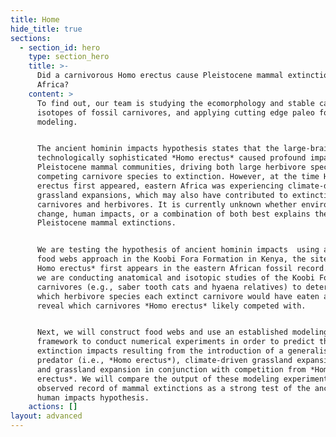 ```yaml
---
title: Home
hide_title: true
sections:
  - section_id: hero
    type: section_hero
    title: >-
      Did a carnivorous Homo erectus cause Pleistocene mammal extinctions in
      Africa?
    content: >
      To find out, our team is studying the ecomorphology and stable carbon
      isotopes of fossil carnivores, and applying cutting edge paleo food web
      modeling. 


      The ancient hominin impacts hypothesis states that the large-brained and
      technologically sophisticated *Homo erectus* caused profound impacts on
      Pleistocene mammal communities, driving both large herbivore species and
      competing carnivore species to extinction. However, at the time Homo
      erectus first appeared, eastern Africa was experiencing climate-driven
      grassland expansions, which may also have contributed to extinctions in
      carnivores and herbivores. It is currently unknown whether environmental
      change, human impacts, or a combination of both best explains the observed
      Pleistocene mammal extinctions. 


      We are testing the hypothesis of ancient hominin impacts  using a paleo
      food webs approach in the Koobi Fora Formation in Kenya, the site where*
      Homo erectus* first appears in the eastern African fossil record. First,
      we are conducting anatomical and isotopic studies of the Koobi Fora
      carnivores (e.g., saber tooth cats and hyaena relatives) to determine
      which herbivore species each extinct carnivore would have eaten and to
      reveal which carnivores *Homo erectus* likely competed with. 


      Next, we will construct food webs and use an established modeling
      framework to conduct numerical experiments in order to predict the likely
      extinction impacts resulting from the introduction of a generalist
      predator (i.e., *Homo erectus*), climate-driven grassland expansion alone,
      and grassland expansion in conjunction with competition from *Homo
      erectus*. We will compare the output of these modeling experiments to the
      observed record of mammal extinctions as a strong test of the ancient
      human impacts hypothesis.
    actions: []
layout: advanced
---
```


